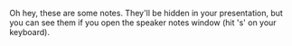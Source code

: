 Oh hey, these are some notes. They'll be hidden in your presentation, but you can see them if you open the speaker notes window (hit 's' on your keyboard).